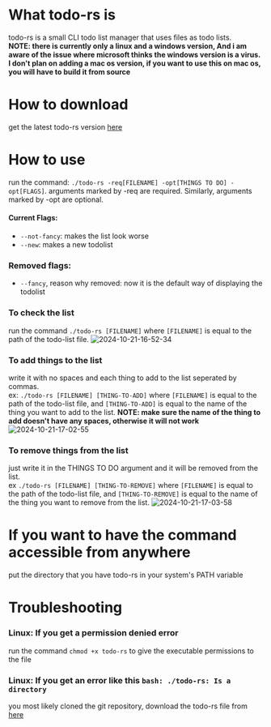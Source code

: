 # What todo-rs is
todo-rs is a small CLI todo list manager that uses files as todo lists. <br>
**NOTE: there is currently only a linux and a windows version, And i am aware of the issue where microsoft thinks the windows version is a virus. I don't plan on adding a mac os version, if you want to use this on mac os, you will have to build it from source**
# How to download
get the latest todo-rs version [here](https://github.com/DevThatCodes/todo-rs/releases/latest)
# How to use
run the command: `./todo-rs -req[FILENAME] -opt[THINGS TO DO] -opt[FLAGS]`.
arguments marked by -req are required. Similarly, arguments marked by -opt are optional.
#### Current Flags:
 - `--not-fancy`: makes the list look worse
 - `--new`: makes a new todolist
### Removed flags:
 - `--fancy`, reason why removed: now it is the default way of displaying the todolist
### To check the list
run the command `./todo-rs [FILENAME]` where `[FILENAME]` is equal to the path of the todo-list file.
![2024-10-21-16-52-34](https://github.com/user-attachments/assets/70c4a268-5027-4516-85a6-c81f2810b6f6)

### To add things to the list
write it with no spaces and each thing to add to the list seperated by commas.<br>
ex: `./todo-rs [FILENAME] [THING-TO-ADD]` where `[FILENAME]` is equal to the path of the todo-list file, and `[THING-TO-ADD]` is equal to the name of the thing you want to add to the list. **NOTE: make sure the name of the thing to add doesn't have any spaces, otherwise it will not work**
![2024-10-21-17-02-55](https://github.com/user-attachments/assets/625315ce-2fae-43e5-afef-1f32c8ba91b7)

### To remove things from the list
just write it in the THINGS TO DO argument and it will be removed from the list.<br>
ex `./todo-rs [FILENAME] [THING-TO-REMOVE]` where `[FILENAME]` is equal to the path of the todo-list file, and `[THING-TO-REMOVE]` is equal to the name of the thing you want to remove from the list.
![2024-10-21-17-03-58](https://github.com/user-attachments/assets/42340b41-9b40-48c5-a78c-5f3a4b1abb24)

# If you want to have the command accessible from anywhere
put the directory that you have todo-rs in your system's PATH variable

# Troubleshooting
### Linux: If you get a permission denied error
run the command `chmod +x todo-rs` to give the executable permissions to the file
### Linux: If you get an error like this `bash: ./todo-rs: Is a directory`
you most likely cloned the git repository, download the todo-rs file from [here](https://github.com/DevThatCodes/todo-rs/releases/latest)
